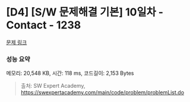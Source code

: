 # [D4] [S/W 문제해결 기본] 10일차 - Contact - 1238 

[문제 링크](https://swexpertacademy.com/main/code/problem/problemDetail.do?contestProbId=AV15B1cKAKwCFAYD) 

### 성능 요약

메모리: 20,548 KB, 시간: 118 ms, 코드길이: 2,153 Bytes



> 출처: SW Expert Academy, https://swexpertacademy.com/main/code/problem/problemList.do